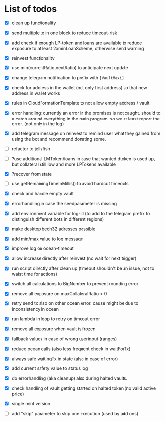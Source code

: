 # List of todos
* [x] clean up functionality
* [X] send multiple tx in one block to reduce timeout-risk
* [X] add check if enough LP-token and loans are available to reduce exposure to at least 2xminLoanScheme, otherwise send warning 
* [X] reinvest functionality
* [X] use min(currentRatio,nextRatio) to anticipate next update
* [X] change telegram notification to prefix with `[VaultMaxi]`
* [X] check for address in the wallet (not only first address) so that new address in wallet works
* [X] rules in CloudFormationTemplate to not allow empty address / vault
* [X] error handling: currently an error in the promises is not caught. should to a catch around everything in the main program. so we at least report the error. (not only in the log)
* [X] add telegram message on reinvest to remind user what they gained from using the bot and recommend donating some.
* [ ] refactor to jellyfish
* [ ] ?use additional LMToken/loans in case that wanted dtoken is used up, but collateral still low and more LPTokens available
* [X] ?recover from state
* [ ] use getRemainingTimeInMillis() to avoid hardcut timeouts
* [X] check and handle empty vault
* [X] errorhandling in case the seedparameter is missing
* [X] add environment variable for log-id (to add to the telegram prefix to distinguish different bots in different regions)
* [X] make desktop bech32 adresses possible
* [X] add min/max value to log message
* [X] improve log on ocean-timeout
* [X] allow increase directly after reinvest (no wait for next trigger)
* [X] run script directly after clean up (timeout shouldn't be an issue, not to waist time for actions)
* [X] switch all calculations to BigNumber to prevent rounding error
* [X] remove all exposure on maxCollateralRatio < 0
* [X] retry send tx also on other ocean error. cause might be due to inconsistency in ocean
* [X] run lambda in loop to retry on timeout error
* [X] remove all exposure when vault is frozen

* [X] fallback values in case of wrong userinput (ranges)
* [X] reduce ocean calls (also less frequent check in waitForTx)
* [X] always safe waitingTx in state (also in case of error)
* [X] add current safety value to status log
* [X] do errorhandling (aka cleanup) also during halted vaults.

* [X] check handling of vault getting started on halted token (no valid active price)

* [X] single mint version
* [ ] add "skip" parameter to skip one execution (used by add ons)